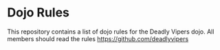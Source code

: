 Dojo Rules
==========

This repository contains a list of dojo rules for the Deadly Vipers dojo.
All members should read the rules https://github.com/deadlyvipers

